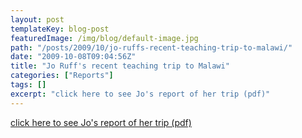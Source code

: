 ```yaml
---
layout: post
templateKey: blog-post
featuredImage: /img/blog/default-image.jpg
path: "/posts/2009/10/jo-ruffs-recent-teaching-trip-to-malawi/"
date: "2009-10-08T09:04:56Z"
title: "Jo Ruff's recent teaching trip to Malawi"
categories: ["Reports"]
tags: []
excerpt: "click here to see Jo's report of her trip (pdf)"
---
```


[click here to see Jo's report of her trip (pdf)](/pdfs/reports/Jo-Ruff-Report.pdf)
